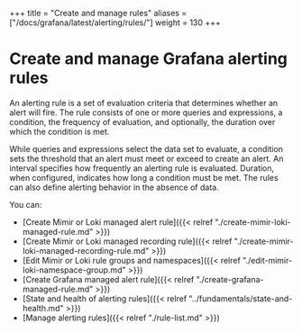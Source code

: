 +++
title = "Create and manage rules"
aliases = ["/docs/grafana/latest/alerting/rules/"]
weight = 130
+++

# Create and manage Grafana alerting rules

An alerting rule is a set of evaluation criteria that determines whether an alert will fire. The rule consists of one or more queries and expressions, a condition, the frequency of evaluation, and optionally, the duration over which the condition is met.

While queries and expressions select the data set to evaluate, a condition sets the threshold that an alert must meet or exceed to create an alert. An interval specifies how frequently an alerting rule is evaluated. Duration, when configured, indicates how long a condition must be met. The rules can also define alerting behavior in the absence of data.

You can:

- [Create Mimir or Loki managed alert rule]({{< relref "./create-mimir-loki-managed-rule.md" >}})
- [Create Mimir or Loki managed recording rule]({{< relref "./create-mimir-loki-managed-recording-rule.md" >}})
- [Edit Mimir or Loki rule groups and namespaces]({{< relref "./edit-mimir-loki-namespace-group.md" >}})
- [Create Grafana managed alert rule]({{< relref "./create-grafana-managed-rule.md" >}})
- [State and health of alerting rules]({{< relref "../fundamentals/state-and-health.md" >}})
- [Manage alerting rules]({{< relref "./rule-list.md" >}})

